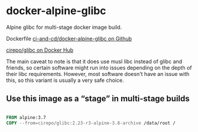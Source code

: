 # docker-alpine-glibc

Alpine glibc for multi-stage docker image build.

Dockerfile [ci-and-cd/docker-alpine-glibc on Github](https://github.com/ci-and-cd/docker-alpine-glibc)

[cirepo/glibc on Docker Hub](https://hub.docker.com/r/cirepo/glibc/)


The main caveat to note is that it does use musl libc instead of glibc and friends,
so certain software might run into issues depending on the depth of their libc requirements.
However, most software doesn't have an issue with this,
so this variant is usually a very safe choice.


## Use this image as a “stage” in multi-stage builds

```dockerfile

FROM alpine:3.7
COPY --from=cirepo/glibc:2.23-r3-alpine-3.8-archive /data/root /

```
